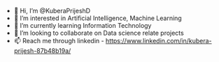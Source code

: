 - 👋 Hi, I’m @KuberaPrijeshD
- 👀 I’m interested in Artificial Intelligence, Machine Learning
- 🌱 I’m currently learning Information Technology
- 💞️ I’m looking to collaborate on Data science relate projects
- 📫 Reach me through linkedin - https://www.linkedin.com/in/kubera-prijesh-87b48b19a/

<!---
KuberaPrijesh/KuberaPrijesh is a ✨ special ✨ repository because its `README.md` (this file) appears on your GitHub profile.
You can click the Preview link to take a look at your changes.
--->
